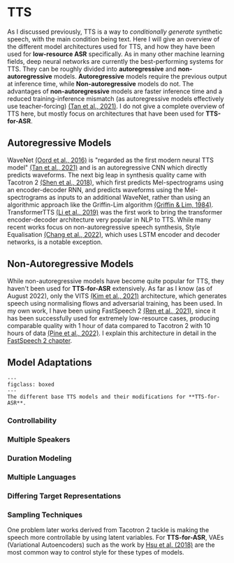 # TTS

As I discussed previously, TTS is a way to *conditionally generate* synthetic speech, with the main condition being text. Here I will give an overview of the different model architectures used for TTS, and how they have been used for **low-resource ASR** specifically. As in many other machine learning fields, deep neural networks are currently the best-performing systems for TTS. They can be roughly divided into **autoregressive** and **non-autoregressive** models. **Autoregressive** models require the previous output at inference time, while **Non-autoregressive** models do not. The advantages of **non-autoregressive** models are faster inference time and a reduced training-inference mismatch (as autoregressive models effectively use teacher-forcing) [(Tan et al., 2021)](references.html#tan2021survey).
I do not give a complete overview of TTS here, but mostly focus on architectures that have been used for **TTS-for-ASR**.

## Autoregressive Models

WaveNet [(Oord et al., 2016)](references.html#oord2016wavenet) is "regarded as the first modern neural TTS model" [(Tan et al., 2021)](references.html#tan2021survey) and is an autoregressive CNN which directly predicts waveforms. The next big leap in synthesis quality came with Tacotron 2 [(Shen et al., 2018)](references.html#shen2018tacotron2), which first predicts Mel-spectrograms using an encoder-decoder RNN, and predicts waveforms using the Mel-spectrograms as inputs to an additional WaveNet, rather than using an algorithmic approach like the Griffin-Lim algorithm [(Griffin & Lim, 1984)](references.html#grffinlim1984). TransformerTTS [(Li et al., 2019)](references.html#li2019transformertts) was the first work to bring the transformer encoder-decoder architecture very popular in NLP to TTS. While many recent works focus on non-autoregressive speech synthesis, Style Equalisation [(Chang et al., 2022)](references.html#chang2022styleeq), which uses LSTM encoder and decoder networks, is a notable exception.

## Non-Autoregressive Models

While non-autoregressive models have become quite popular for TTS, they haven't been used for **TTS-for-ASR** extensively. As far as I know (as of August 2022), only the VITS [(Kim et al., 2021)](references.html#kim2021vits) architecture, which generates speech using normalising flows and adversarial training, has been used. In my own work, I have been using FastSpeech 2 [(Ren et al., 2021)](references.html#ren2021fastspeech2), since it has been successfully used for extremely low-resource cases, producing comparable quality with 1 hour of data compared to Tacotron 2 with 10 hours of data [(Pine et al., 2022)](references.html#pine2022lowresourcefastspeech). I explain this architecture in detail in the [FastSpeech 2 chapter](fastspeech2).

<!-- 
SCL - speaker consistency loss
VAE - variational autoencoder
GST - global style tokens
SDP - stochastic duration predictor
LE - language embeddings
ASC - adversarial speaker classification
DTM - direct-to-mel
SA - speaker adaptation
DTH - direct-to-hidden
SC - speaker classification

-->

## Model Adaptations

```{figure} ../figures/tts-table.svg
---
figclass: boxed
---
The different base TTS models and their modifications for **TTS-for-ASR**.
```

### Controllability

### Multiple Speakers

### Duration Modeling

### Multiple Languages

### Differing Target Representations

### Sampling Techniques

One problem later works derived from Tacotron 2 tackle is making the speech more controllable by using latent variables. For **TTS-for-ASR**, VAEs (Variational Autoencoders) such as the work by [Hsu et al. (2018)](references.html#hsu2018vae) are the most common way to control style for these types of models.



<!-- 
```{figure} ../figures/tan2021survey.png
---
figclass: boxed
---
The evolution of neural TTS models according to [Tan et al. (2021)](references.html#tan2021survey)
``` 
-->